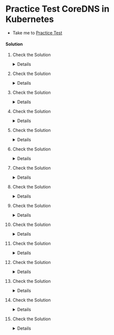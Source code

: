 # Practice Test CoreDNS in Kubernetes

  - Take me to [Practice Test](https://kodekloud.com/topic/practice-test-coredns-in-kubernetes/)

#### Solution 

  1. Check the Solution

     <details>

      ```
      CoreDNS
      ```
     </details>
  
  2. Check the Solution

     <details>

      ```
      2
      ```
     </details>

  3. Check the Solution

     <details>

      ```
      10.96.0.10
      ```
     </details>

  4. Check the Solution

     <details>

      ```
      /etc/coredns/Corefile

      OR

      kubectl -n kube-system describe deployments.apps coredns | grep -A2 Args | grep Corefile
      ```
     </details>

  5. Check the Solution

     <details>

      ```
      Configured as a ConfigMapObject
      ```
     </details>

  6. Check the Solution

     <details>

      ```
      CoreDNS
      ```
     </details>

  7. Check the Solution

     <details>

      ```
      coredns
      ```
     </details>

  8. Check the Solution

     <details>

      ```
      cluster.local
      ```
     </details>

  9. Check the Solution

     <details>

      ```
      Ok
      ```
     </details>

  10. Check the Solution

      <details>

       ```
       web-service
       ```
      </details>

  11. Check the Solution

      <details>
 
       ```
       web-serivce.default.pod
       ```
      </details>

  12. Check the Solution

      <details>
 
       ```
       web-service.payroll
       ```
      </details>

  13. Check the Solution

      <details>
 
       ```
       web-service.payroll.svc.cluster
       ```
      </details>

  14. Check the Solution

      <details>
 
       ```
       kubectl edit deploy webapp
 
       Search for DB_Host and Change the DB_Host from mysql to mysql.payroll
 
       spec:
         containers:
         - env:
           - name: DB_Host
             value: mysql.payroll
       ```
      </details>
 
  15. Check the Solution

      <details>
 
       ```
       kubectl exec -it hr -- nslookup mysql.payroll > /root/nslookup.out
       ```
      </details>
